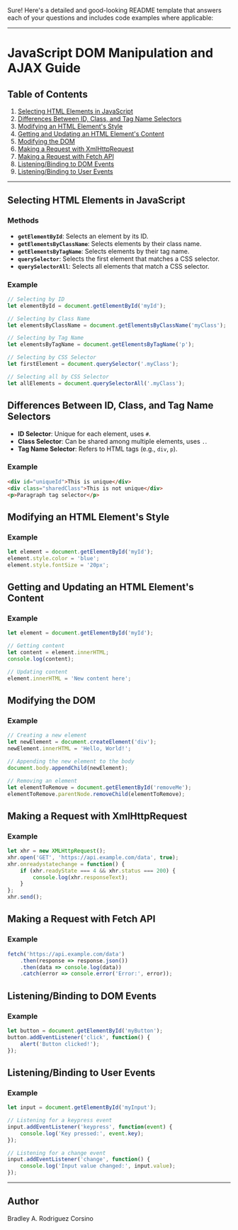 Sure! Here's a detailed and good-looking README template that answers each of your questions and includes code examples where applicable:

---

# JavaScript DOM Manipulation and AJAX Guide

## Table of Contents

1. [Selecting HTML Elements in JavaScript](#selecting-html-elements-in-javascript)
2. [Differences Between ID, Class, and Tag Name Selectors](#differences-between-id-class-and-tag-name-selectors)
3. [Modifying an HTML Element's Style](#modifying-an-html-elements-style)
4. [Getting and Updating an HTML Element's Content](#getting-and-updating-an-html-elements-content)
5. [Modifying the DOM](#modifying-the-dom)
6. [Making a Request with XmlHttpRequest](#making-a-request-with-xmlhttprequest)
7. [Making a Request with Fetch API](#making-a-request-with-fetch-api)
8. [Listening/Binding to DOM Events](#listeningbinding-to-dom-events)
9. [Listening/Binding to User Events](#listeningbinding-to-user-events)

---

## Selecting HTML Elements in JavaScript

### Methods

- **`getElementById`**: Selects an element by its ID.
- **`getElementsByClassName`**: Selects elements by their class name.
- **`getElementsByTagName`**: Selects elements by their tag name.
- **`querySelector`**: Selects the first element that matches a CSS selector.
- **`querySelectorAll`**: Selects all elements that match a CSS selector.

### Example

```javascript
// Selecting by ID
let elementById = document.getElementById('myId');

// Selecting by Class Name
let elementsByClassName = document.getElementsByClassName('myClass');

// Selecting by Tag Name
let elementsByTagName = document.getElementsByTagName('p');

// Selecting by CSS Selector
let firstElement = document.querySelector('.myClass');

// Selecting all by CSS Selector
let allElements = document.querySelectorAll('.myClass');
```

## Differences Between ID, Class, and Tag Name Selectors

- **ID Selector**: Unique for each element, uses `#`.
- **Class Selector**: Can be shared among multiple elements, uses `.`.
- **Tag Name Selector**: Refers to HTML tags (e.g., `div`, `p`).

### Example

```html
<div id="uniqueId">This is unique</div>
<div class="sharedClass">This is not unique</div>
<p>Paragraph tag selector</p>
```

## Modifying an HTML Element's Style

### Example

```javascript
let element = document.getElementById('myId');
element.style.color = 'blue';
element.style.fontSize = '20px';
```

## Getting and Updating an HTML Element's Content

### Example

```javascript
let element = document.getElementById('myId');

// Getting content
let content = element.innerHTML;
console.log(content);

// Updating content
element.innerHTML = 'New content here';
```

## Modifying the DOM

### Example

```javascript
// Creating a new element
let newElement = document.createElement('div');
newElement.innerHTML = 'Hello, World!';

// Appending the new element to the body
document.body.appendChild(newElement);

// Removing an element
let elementToRemove = document.getElementById('removeMe');
elementToRemove.parentNode.removeChild(elementToRemove);
```

## Making a Request with XmlHttpRequest

### Example

```javascript
let xhr = new XMLHttpRequest();
xhr.open('GET', 'https://api.example.com/data', true);
xhr.onreadystatechange = function() {
    if (xhr.readyState === 4 && xhr.status === 200) {
        console.log(xhr.responseText);
    }
};
xhr.send();
```

## Making a Request with Fetch API

### Example

```javascript
fetch('https://api.example.com/data')
    .then(response => response.json())
    .then(data => console.log(data))
    .catch(error => console.error('Error:', error));
```

## Listening/Binding to DOM Events

### Example

```javascript
let button = document.getElementById('myButton');
button.addEventListener('click', function() {
    alert('Button clicked!');
});
```

## Listening/Binding to User Events

### Example

```javascript
let input = document.getElementById('myInput');

// Listening for a keypress event
input.addEventListener('keypress', function(event) {
    console.log('Key pressed:', event.key);
});

// Listening for a change event
input.addEventListener('change', function() {
    console.log('Input value changed:', input.value);
});
```

---


## Author
Bradley A. Rodriguez Corsino
